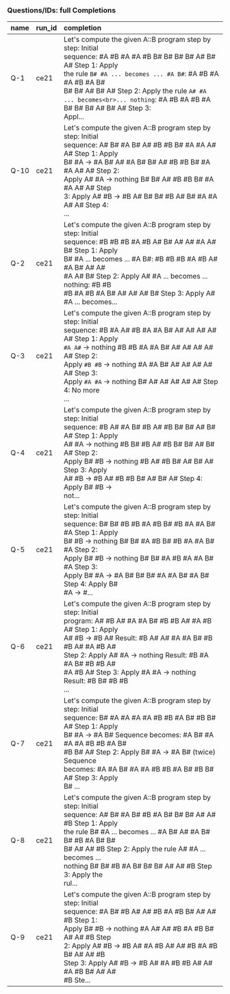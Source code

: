### Questions/IDs: full Completions 

| name   | run_id   | completion                                                                                                                                                                                                                                                                                                                     |
|:-------|:---------|:-------------------------------------------------------------------------------------------------------------------------------------------------------------------------------------------------------------------------------------------------------------------------------------------------------------------------------|
| Q-1    | ce21     | Let's compute the given A::B program step by step:  Initial<br>sequence: #A #B #A #A #B B# B# B# B# A# B# A#  Step 1: Apply <br> the rule `B# #A ... becomes ... #A B#`: #A #B #A #A #B #A B#<br>B# B# A# B# A#  Step 2: Apply the rule `A# #A ... becomes<br>... nothing`: #A #B #A #B #A B# B# B# A# B# A#  Step 3:<br>Appl... |
| Q-10   | ce21     | Let's compute the given A::B program step by step:  Initial<br>sequence: A# B# #A B# A# #B #B B# #A #A A# A#  Step 1: Apply<br>B# #A -> #A B# A# #A B# B# A# #B #B B# #A #A A# A#  Step 2:<br>Apply A# #A -> nothing B# B# A# #B #B B# #A #A A# A#  Step<br>3: Apply A# #B -> #B A# B# B# #B A# B# #A #A A# A#  Step 4:<br>... |
| Q-2    | ce21     | Let's compute the given A::B program step by step:  Initial<br>sequence: #B #B #B #A #B A# B# A# A# #A A# B#  Step 1: Apply<br>B# #A ... becomes ... #A B#: #B #B #B #A #B A# #A B# A# A#<br>#A A# B#  Step 2: Apply A# #A ... becomes ... nothing: #B #B<br>#B #A #B #A B# A# A# A# B#  Step 3: Apply A# #A ... becomes...    |
| Q-3    | ce21     | Let's compute the given A::B program step by step:  Initial<br>sequence: #B #A A# #B #A #A B# A# A# A# A# A#  Step 1: Apply<br>`#A A#` → nothing #B #B #A #A B# A# A# A# A# A#  Step 2:<br>Apply `#B #B` → nothing #A #A B# A# A# A# A# A#  Step 3:<br>Apply `#A #A` → nothing B# A# A# A# A# A#  Step 4: No more<br>... |
| Q-4    | ce21     | Let's compute the given A::B program step by step:  Initial<br>sequence: #B A# #A B# #B A# #B B# B# A# B# A#  Step 1: Apply<br>A# #A → nothing #B B# #B A# #B B# B# A# B# A#  Step 2:<br>Apply B# #B → nothing #B A# #B B# A# B# A#  Step 3: Apply<br>A# #B → #B A# #B #B B# A# B# A#  Step 4: Apply B# #B →<br>not... |
| Q-5    | ce21     | Let's compute the given A::B program step by step:  Initial<br>sequence: B# B# #B #B #A #B B# #B #A #A B# #A  Step 1: Apply<br>B# #B -> nothing B# B# #A #B B# #B #A #A B# #A  Step 2:<br>Apply B# #B -> nothing B# B# #A #B #A #A B# #A  Step 3:<br>Apply B# #A -> #A B# B# B# #A #A B# #A B#  Step 4: Apply B#<br>#A -> #... |
| Q-6    | ce21     | Let's compute the given A::B program step by step:  Initial<br>program: A# #B A# #A #A B# #B #B A# #A #B A#  Step 1: Apply<br>A# #B -> #B A# Result: #B A# A# #A #A B# #B #B A# #A #B A#<br>Step 2: Apply A# #A -> nothing Result: #B #A #A B# #B #B A#<br>#A #B A#  Step 3: Apply #A #A -> nothing Result: #B B# #B #B<br>... |
| Q-7    | ce21     | Let's compute the given A::B program step by step:  Initial<br>sequence: B# #A #A #A #A #B #B #A B# #B B# A#  Step 1: Apply<br>B# #A -> #A B# Sequence becomes: #A B# #A #A #A #B #B #A B#<br>#B B# A#  Step 2: Apply B# #A -> #A B# (twice) Sequence<br>becomes: #A #A B# #A #A #B #B #A B# #B B# A#  Step 3: Apply<br>B# ... |
| Q-8    | ce21     | Let's compute the given A::B program step by step:  Initial<br>sequence: A# B# #A B# #B #A B# B# B# A# A# #B  Step 1: Apply<br>the rule B# #A ... becomes ... #A B# A# #A B# B# #B #A B# B#<br>B# A# A# #B  Step 2: Apply the rule A# #A ... becomes ...<br>nothing B# B# #B #A B# B# B# A# A# #B  Step 3: Apply the<br>rul... |
| Q-9    | ce21     | Let's compute the given A::B program step by step:  Initial<br>sequence: #A B# #B A# A# #B #A #B B# A# A# #B   Step 1:<br>Apply B# #B -> nothing #A A# A# #B #A #B B# A# A# #B   Step<br>2: Apply A# #B -> #B A# #A #B A# A# #B #A #B B# A# A# #B<br>Step 3: Apply A# #B -> #B A# #A #B #B A# A# #A #B B# A# A#<br>#B   Ste... |


